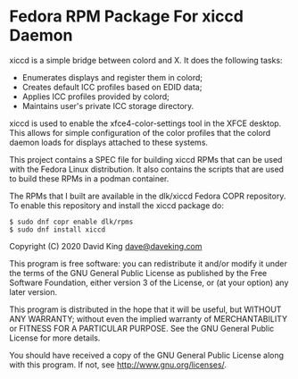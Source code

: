# Fedora RPM Package For xiccd Daemon

xiccd is a simple bridge between colord and X. It does the following tasks:

 * Enumerates displays and register them in colord;
 * Creates default ICC profiles based on EDID data;
 * Applies ICC profiles provided by colord;
 * Maintains user's private ICC storage directory.

xiccd is used to enable the xfce4-color-settings tool in the XFCE
desktop.  This allows for simple configuration of the color profiles 
that the colord daemon loads for displays attached to these systems.

This project contains a SPEC file for building xiccd RPMs that can be
used with the Fedora Linux distribution.  It also contains the scripts
that are used to build these RPMs in a podman container.

The RPMs that I built are available in the dlk/xiccd Fedora COPR repository.
To enable this repository and install the xiccd package do:
```
$ sudo dnf copr enable dlk/rpms
$ sudo dnf install xiccd
```

Copyright (C) 2020  David King <dave@daveking.com>

This program is free software: you can redistribute it and/or modify
it under the terms of the GNU General Public License as published by
the Free Software Foundation, either version 3 of the License, or
(at your option) any later version.

This program is distributed in the hope that it will be useful,
but WITHOUT ANY WARRANTY; without even the implied warranty of
MERCHANTABILITY or FITNESS FOR A PARTICULAR PURPOSE.  See the
GNU General Public License for more details.

You should have received a copy of the GNU General Public License
along with this program.  If not, see <http://www.gnu.org/licenses/>.

